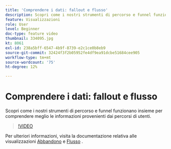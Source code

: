 ```yaml
---
title: 'Comprendere i dati: fallout e flusso'
description: Scopri come i nostri strumenti di percorso e funnel funzionano insieme per comprendere meglio le informazioni provenienti dai percorsi di utenti.
feature: Visualizzazioni
role: User
level: Beginner
doc-type: feature video
thumbnail: 334095.jpg
kt: 8061
exl-id: 238a5bff-6547-4b9f-8739-e2c1ce0b8eb9
source-git-commit: 32424f3f2b05952fe4df9ea91dcbe51684cee905
workflow-type: tm+mt
source-wordcount: '75'
ht-degree: 12%

---
```


# Comprendere i dati: fallout e flusso

Scopri come i nostri strumenti di percorso e funnel funzionano insieme per comprendere meglio le informazioni provenienti dai percorsi di utenti.

>[!VIDEO](https://video.tv.adobe.com/v/334095/?quality=12&learn=on)

Per ulteriori informazioni, visita la documentazione relativa alle visualizzazioni [Abbandono](https://experienceleague.adobe.com/docs/analytics/analyze/analysis-workspace/visualizations/fallout/fallout-flow.html?lang=en) e [Flusso](https://experienceleague.adobe.com/docs/analytics/analyze/analysis-workspace/visualizations/flow/flow.html?lang=en) .
